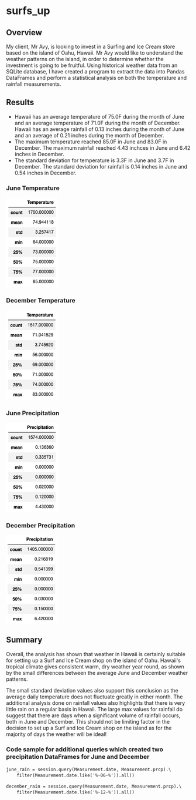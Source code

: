# surfs_up
## Overview
My client, Mr Avy, is looking to invest in a Surfing and Ice Cream store based on the island of Oahu, Hawaii. Mr Avy would like to understand the weather patterns on the island, in order to determine whether the investment is going to be fruitful. Using historical weather data from an SQLite database, I have created a program to extract the data into Pandas DataFrames and perform a statistical analysis on both the temperature and rainfall measurements. 

## Results
- Hawaii has an average temperature of 75.0F during the month of June and an average temperature of 71.0F during the month of December. Hawaii has an average rainfall of 0.13 inches during the month of June and an average of 0.21 inches during the month of December.
- The maximum temperature reached 85.0F in June and 83.0F in December. The maximum rainfall reached 4.43 inchces in June and 6.42 inches in December.
- The standard deviation for temperature is 3.3F in June and 3.7F in December. The standard deviation for rainfall is 0.14 inches in June and 0.54 inches in December.

### June Temperature
![June_temp](https://github.com/luke-c-newell/surfs_up/blob/main/Resources/June_temp.png "June_temp.png")

### December Temperature
![December_temp](https://github.com/luke-c-newell/surfs_up/blob/main/Resources/December_temp.png "December_temp.png")

### June Precipitation
![June_rain](https://github.com/luke-c-newell/surfs_up/blob/main/Resources/June_rain.png "June_rain.png")

### December Precipitation
![December_rain](https://github.com/luke-c-newell/surfs_up/blob/main/Resources/December_rain.png "December_rain.png")

## Summary
Overall, the analysis has shown that weather in Hawaii is certainly suitable for setting up a Surf and Ice Cream shop on the island of Oahu. Hawaii's tropical climate gives consistent warm, dry weather year round, as shown by the small differences between the average June and December weather patterns. 

The small standard deviation values also support this conclusion as the average daily temperature does not fluctuate greatly in either month. The additional analysis done on rainfall values also highlights that there is very little rain on a regular basis in Hawaii. The large max values for rainfall do suggest that there are days when a significant volume of rainfall occurs, both in June and December. This should not be limiting factor in the decision to set up a Surf and Ice Cream shop on the island as for the majority of days the weather will be ideal! 

### Code sample for additional queries which created two precipitation DataFrames for June and December
``` 
june_rain = session.query(Measurement.date, Measurement.prcp).\
    filter(Measurement.date.like('%-06-%')).all()
```
``` 
december_rain = session.query(Measurement.date, Measurement.prcp).\
    filter(Measurement.date.like('%-12-%')).all()
```